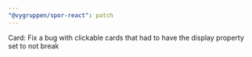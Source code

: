 ```yaml
---
"@vygruppen/spor-react": patch
---
```


Card: Fix a bug with clickable cards that had to have the display property set to not break
